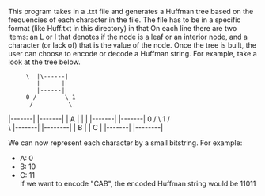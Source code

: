This program takes in a .txt file and generates a Huffman tree based on the frequencies of each character in the file. 
The file has to be in a specific format (like Huff.txt in this directory) in that On each line there are two items: an 
L or I that denotes if the node is a leaf or an interior node, and a character (or lack of) that is the value of the node.
Once the tree is built, the user can choose to encode or decode a Huffman string. For example, take a look at the tree below.

         \  |\------|
            |      |
            |------|
         0 /        \ 1
          /          \
 \|-------|          |-------|
  |   A   |          |       |
  |-------|          |-------|
                  0 /         \ 1
                   /           \
           \   |-------|    |--------|
               |   B   |    |   C    |
               |-------|    |--------|
 
               
We can now represent each character by a small bitstring. For example:
  - A: 0
  - B: 10
  - C: 11                                                     
If we want to encode "CAB", the encoded Huffman string would be 11011
